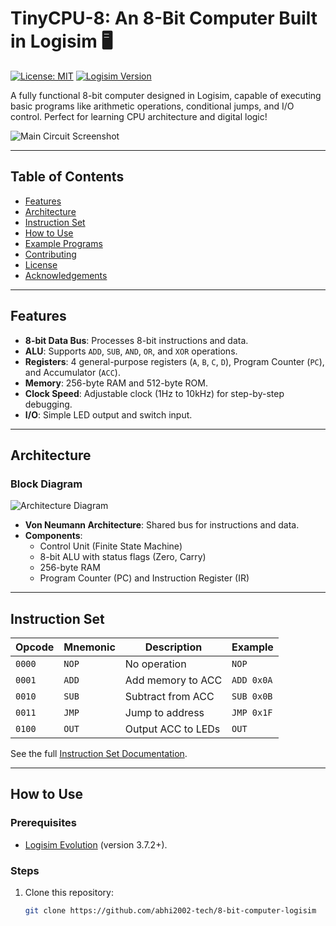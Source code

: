 # TinyCPU-8: An 8-Bit Computer Built in Logisim 🖥️

[![License: MIT](https://img.shields.io/badge/License-MIT-blue.svg)](LICENSE)
[![Logisim Version](https://img.shields.io/badge/Logisim-3.7.2-green.svg)](http://www.cburch.com/logisim/)

A fully functional 8-bit computer designed in Logisim, capable of executing basic programs like arithmetic operations, conditional jumps, and I/O control. Perfect for learning CPU architecture and digital logic!

![Main Circuit Screenshot](images/cpu-screenshot.png)

---

## Table of Contents
- [Features](#features)
- [Architecture](#architecture)
- [Instruction Set](#instruction-set)
- [How to Use](#how-to-use)
- [Example Programs](#example-programs)
- [Contributing](#contributing)
- [License](#license)
- [Acknowledgements](#acknowledgements)

---

## Features
- **8-bit Data Bus**: Processes 8-bit instructions and data.
- **ALU**: Supports `ADD`, `SUB`, `AND`, `OR`, and `XOR` operations.
- **Registers**: 4 general-purpose registers (`A`, `B`, `C`, `D`), Program Counter (`PC`), and Accumulator (`ACC`).
- **Memory**: 256-byte RAM and 512-byte ROM.
- **Clock Speed**: Adjustable clock (1Hz to 10kHz) for step-by-step debugging.
- **I/O**: Simple LED output and switch input.

---

## Architecture
### Block Diagram
![Architecture Diagram](images/architecture-diagram.png)

- **Von Neumann Architecture**: Shared bus for instructions and data.
- **Components**:
  - Control Unit (Finite State Machine)
  - 8-bit ALU with status flags (Zero, Carry)
  - 256-byte RAM
  - Program Counter (PC) and Instruction Register (IR)

---

## Instruction Set
| Opcode | Mnemonic | Description           | Example           |
|--------|----------|-----------------------|-------------------|
| `0000` | `NOP`    | No operation          | `NOP`             |
| `0001` | `ADD`    | Add memory to ACC     | `ADD 0x0A`        |
| `0010` | `SUB`    | Subtract from ACC     | `SUB 0x0B`        |
| `0011` | `JMP`    | Jump to address       | `JMP 0x1F`        |
| `0100` | `OUT`    | Output ACC to LEDs    | `OUT`             |

See the full [Instruction Set Documentation](docs/instruction-set.md).

---

## How to Use
### Prerequisites
- [Logisim Evolution](https://github.com/logisim-evolution/logisim-evolution) (version 3.7.2+).

### Steps
1. Clone this repository:
   ```bash
   git clone https://github.com/abhi2002-tech/8-bit-computer-logisim
